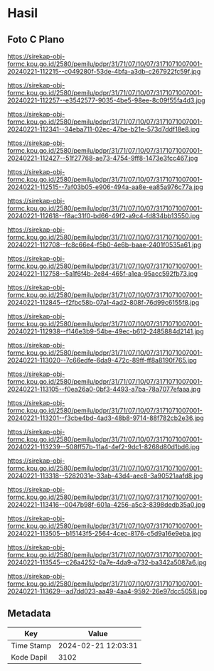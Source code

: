 # Hasil

## Foto C Plano

https://sirekap-obj-formc.kpu.go.id/2580/pemilu/pdpr/31/71/07/10/07/3171071007001-20240221-112215--c049280f-53de-4bfa-a3db-c267922fc59f.jpg

https://sirekap-obj-formc.kpu.go.id/2580/pemilu/pdpr/31/71/07/10/07/3171071007001-20240221-112257--e3542577-9035-4be5-98ee-8c09f55fa4d3.jpg

https://sirekap-obj-formc.kpu.go.id/2580/pemilu/pdpr/31/71/07/10/07/3171071007001-20240221-112341--34eba711-02ec-47be-b21e-573d7ddf18e8.jpg

https://sirekap-obj-formc.kpu.go.id/2580/pemilu/pdpr/31/71/07/10/07/3171071007001-20240221-112427--51f27768-ae73-4754-9ff8-1473e3fcc467.jpg

https://sirekap-obj-formc.kpu.go.id/2580/pemilu/pdpr/31/71/07/10/07/3171071007001-20240221-112515--7af03b05-e906-494a-aa8e-ea85a976c77a.jpg

https://sirekap-obj-formc.kpu.go.id/2580/pemilu/pdpr/31/71/07/10/07/3171071007001-20240221-112618--f8ac31f0-bd66-49f2-a9c4-fd834bb13550.jpg

https://sirekap-obj-formc.kpu.go.id/2580/pemilu/pdpr/31/71/07/10/07/3171071007001-20240221-112708--fc8c66e4-f5b0-4e6b-baae-2401f0535a61.jpg

https://sirekap-obj-formc.kpu.go.id/2580/pemilu/pdpr/31/71/07/10/07/3171071007001-20240221-112758--5a1f6f4b-2e84-465f-a1ea-95acc592fb73.jpg

https://sirekap-obj-formc.kpu.go.id/2580/pemilu/pdpr/31/71/07/10/07/3171071007001-20240221-112845--f2fbc58b-07a1-4ad2-808f-76d99c6155f8.jpg

https://sirekap-obj-formc.kpu.go.id/2580/pemilu/pdpr/31/71/07/10/07/3171071007001-20240221-112938--f146e3b9-54be-49ec-b612-2485884d2141.jpg

https://sirekap-obj-formc.kpu.go.id/2580/pemilu/pdpr/31/71/07/10/07/3171071007001-20240221-113020--7c66edfe-6da9-472c-89ff-ff8a8190f765.jpg

https://sirekap-obj-formc.kpu.go.id/2580/pemilu/pdpr/31/71/07/10/07/3171071007001-20240221-113105--f0ea26a0-0bf3-4493-a7ba-78a7077efaaa.jpg

https://sirekap-obj-formc.kpu.go.id/2580/pemilu/pdpr/31/71/07/10/07/3171071007001-20240221-113201--f3cbe4bd-4ad3-48b8-9714-88f782cb2e36.jpg

https://sirekap-obj-formc.kpu.go.id/2580/pemilu/pdpr/31/71/07/10/07/3171071007001-20240221-113239--508ff57b-11a4-4ef2-9dc1-8268d80d1bd6.jpg

https://sirekap-obj-formc.kpu.go.id/2580/pemilu/pdpr/31/71/07/10/07/3171071007001-20240221-113318--5282031e-33ab-43d4-aec8-3a90521aafd8.jpg

https://sirekap-obj-formc.kpu.go.id/2580/pemilu/pdpr/31/71/07/10/07/3171071007001-20240221-113416--0047b98f-601a-4256-a5c3-8398dedb35a0.jpg

https://sirekap-obj-formc.kpu.go.id/2580/pemilu/pdpr/31/71/07/10/07/3171071007001-20240221-113505--b15143f5-2564-4cec-8176-c5d9a16e9eba.jpg

https://sirekap-obj-formc.kpu.go.id/2580/pemilu/pdpr/31/71/07/10/07/3171071007001-20240221-113545--c26a4252-0a7e-4da9-a732-ba342a5087a6.jpg

https://sirekap-obj-formc.kpu.go.id/2580/pemilu/pdpr/31/71/07/10/07/3171071007001-20240221-113629--ad7dd023-aa49-4aa4-9592-26e97dcc5058.jpg


## Metadata

| Key        | Value               |
| ---------- | ------------------- |
| Time Stamp | 2024-02-21 12:03:31 |
| Kode Dapil | 3102                |



